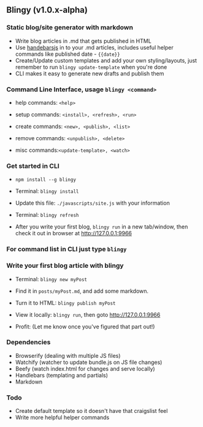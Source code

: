 ## Blingy (v1.0.x-alpha)

### Static blog/site generator with markdown

  - Write blog articles in .md that gets published in HTML
  - Use [handebarsjs](http://handlebarsjs.com/) in to your .md articles, includes useful helper commands like published date - `{{date}}`
  - Create/Update custom templates and add your own styling/layouts, just remember to run `blingy update-template` when you're done
  - CLI makes it easy to generate new drafts and publish them

### Command Line Interface, usage `blingy <command>`

 - help commands: `<help>`

 - setup commands: `<install>, <refresh>, <run>`

 - create commands: `<new>, <publish>, <list>`

 - remove commands: `<unpublish>, <delete>`

 - misc commands:`<update-template>, <watch>`


### Get started in CLI

  - `npm install --g blingy`

  - Terminal: `blingy install`

  - Update this file: `./javascripts/site.js` with your information

  - Terminal: `blingy refresh`

  - After you write your first blog, `blingy run` in a new tab/window, then check it out in browser at http://127.0.0.1:9966

### For command list in CLI just type `blingy`

### Write your first blog article with blingy

  - Terminal: `blingy new myPost`

  - Find it in `posts/myPost.md`, and add some markdown.

  - Turn it to HTML: `blingy publish myPost`

  - View it locally: `blingy run`, then goto http://127.0.0.1:9966

  - Profit: (Let me know once you've figured that part out!)

### Dependencies

  - Browserify (dealing with multiple JS files)
  - Watchify (watcher to update bundle.js on JS file changes)
  - Beefy (watch index.html for changes and serve locally)
  - Handlebars (templating and partials)
  - Markdown

### Todo

  - Create default template so it doesn't have that craigslist feel
  - Write more helpful helper commands
